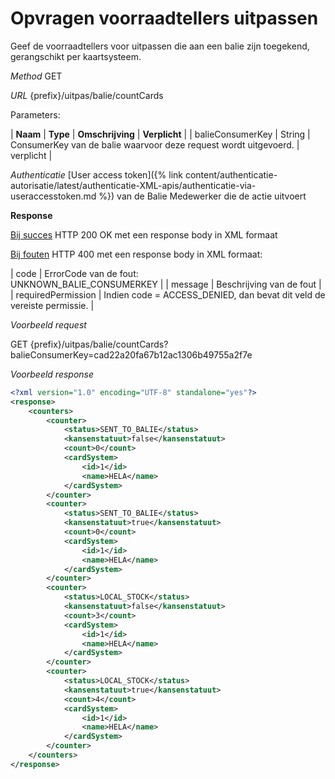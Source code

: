 ---
---

# Opvragen voorraadtellers uitpassen

Geef de voorraadtellers voor uitpassen die aan een balie zijn toegekend, gerangschikt per kaartsysteem.

_Method_
GET

_URL_
{prefix}/uitpas/balie/countCards

Parameters:

| **Naam** | **Type** | **Omschrijving** | **Verplicht** |
| balieConsumerKey | String | ConsumerKey van de balie waarvoor deze request wordt uitgevoerd. | verplicht |

_Authenticatie_
[User access token]({% link content/authenticatie-autorisatie/latest/authenticatie-XML-apis/authenticatie-via-useraccesstoken.md %}) van de Balie Medewerker die de actie uitvoert

**Response**

<u>Bij succes</u>
HTTP 200 OK met een response body in XML formaat

<u>Bij fouten</u>
HTTP 400 met een response body in XML formaat:

| code | ErrorCode van de fout:<br>UNKNOWN_BALIE_CONSUMERKEY |
| message | Beschrijving van de fout |
| requiredPermission | Indien code = ACCESS_DENIED, dan bevat dit veld de vereiste permissie. |

_Voorbeeld request_

GET {prefix}/uitpas/balie/countCards?balieConsumerKey=cad22a20fa67b12ac1306b49755a2f7e

_Voorbeeld response_


~~~xml
<?xml version="1.0" encoding="UTF-8" standalone="yes"?>
<response>
	<counters>
    	<counter>
        	<status>SENT_TO_BALIE</status>
        	<kansenstatuut>false</kansenstatuut>
        	<count>0</count>
			<cardSystem>
				<id>1</id>
				<name>HELA</name>
			</cardSystem>
    	</counter>
    	<counter>
        	<status>SENT_TO_BALIE</status>
        	<kansenstatuut>true</kansenstatuut>
        	<count>0</count>
			<cardSystem>
				<id>1</id>
				<name>HELA</name>
			</cardSystem>
    	</counter>
    	<counter>
        	<status>LOCAL_STOCK</status>
        	<kansenstatuut>false</kansenstatuut>
        	<count>3</count>
			<cardSystem>
				<id>1</id>
				<name>HELA</name>
			</cardSystem>
    	</counter>
    	<counter>
        	<status>LOCAL_STOCK</status>
        	<kansenstatuut>true</kansenstatuut>
        	<count>4</count>
			<cardSystem>
				<id>1</id>
				<name>HELA</name>
			</cardSystem>
    	</counter>
	</counters>
</response>
~~~
